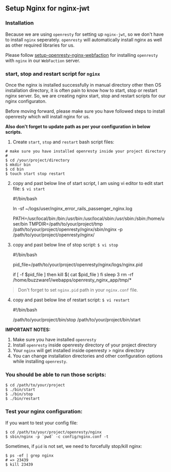 ## Setup Nginx for nginx-jwt

### Installation

Because we are using `openresty` for setting up `nginx-jwt`, so we don't have
to install `nginx` seperately. `openresty` will automatically install nginx
as well as other required libraries for us. 

Please follow [setup-openresty-nginx-webfaction](setup-openresty-nginx-webfaction.md) for installing `openresty` with `nginx` in our `WebFaction`
server.

### start, stop and restart script for `nginx`

Once the nginx is installed successfully in manual directory other then OS
installation directory, it is often pain to know how to start, stop or restart
nginx server. So, we are creating nginx start, stop and restart scripts for our
nginx configuraton.

Before moving forward, please make sure you have followed steps to install 
openresty which will install nginx for us.

>
**Also don't forget to update path as per your configuration in below scripts.**

1) Create `start`, `stop` and `restart` bash script files:

```
# make sure you have installed openresty inside your project directory
#
$ cd /your/project/directory
$ mkdir bin
$ cd bin
$ touch start stop restart
```

2) copy and past below line of start script, I am using vi editor to edit 
start file: `$ vi start`

	#!/bin/bash
			
	ln -sf ~/logs/user/nginx_error_rails_passenger_nginx.log
	
	PATH=/usr/local/bin:/bin:/usr/bin:/usr/local/sbin:/usr/sbin:/sbin:/home/user/bin TMPDIR=/path/to/your/project/tmp /path/to/your/project/openresty/nginx/sbin/nginx -p /path/to/your/project/openresty/nginx/
		
		
3) copy and past below line of stop script: `$ vi stop`

	#!/bin/bash

	pid_file=/path/to/your/project/openresty/nginx/logs/nginx.pid

	if [ -f $pid_file ]
	then
  		kill $( cat $pid_file )
	fi
	sleep 3
	rm -rf /home/buzzware1/webapps/openresty_nginx_app/tmp/*
	
> Don't forget to set `nginx.pid` path in your `nginx.conf` file.

4) copy and past below line of restart script: `$ vi restart`
	
	#!/bin/bash
	
	/path/to/your/project/bin/stop
	/path/to/your/project/bin/start

**IMPORTANT NOTES:**

1. Make sure you have installed `openresty`
2. Install `openresty` inside openresty directory of your project directory
3. Your `nginx` will get installed inside openresty > nginx directory
4. You can change installation directories and other configuration options while installing `openresty`.

### You should be able to run those scripts:

	$ cd /path/to/your/project
	$ ./bin/start
	$ ./bin/stop
	$ ./bin/restart

### Test your nginx configuration:

If you want to test your config file:

	$ cd /path/to/your/project/openresty/nginx
	$ sbin/nginx -p `pwd` -c config/nginx.conf -t

Sometimes, if `pid` is not set, we need to forcefully stop/kill nginx:

	$ ps -ef | grep nginx
	# => 23439
	$ kill 23439
